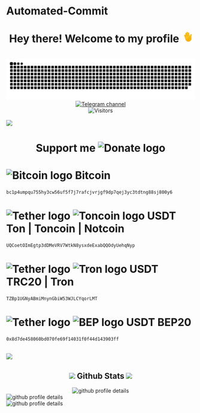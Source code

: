 # Automated-Commit
<div align="center">
  <div align="center">
  </div>
  <h1 align="center">Hey there! Welcome to my profile <img src="https://raw.githubusercontent.com/Rabenherz112/Rabenherz112/main/assets/waving.gif" alt="Waving Hand" width="28" height="28"></h1>
  <br>
  <picture>
    <source
      media="(prefers-color-scheme: dark)"
      srcset="https://raw.githubusercontent.com/platane/snk/output/github-contribution-grid-snake-dark.svg"
    />
    <source
      media="(prefers-color-scheme: light)"
      srcset="https://raw.githubusercontent.com/platane/snk/output/github-contribution-grid-snake.svg"
    />
    <img
      alt="github contribution grid snake animation"
      src="https://raw.githubusercontent.com/platane/snk/output/github-contribution-grid-snake.svg"
    />
  </picture>
  <br>
  <a href="https://t.me/junjunnizz"><img src="https://img.shields.io/badge/-Channel-1a1b27?style=for-the-badge&logo=telegram" alt="Telegram channel"></a>
  <br>
  <img alt="Visitors" src="https://komarev.com/ghpvc/?username=Desamod&label=Profile%20Visits&style=for-the-badge" />
  <br>
  <br>
</div>
<img src="https://user-images.githubusercontent.com/73097560/115834477-dbab4500-a447-11eb-908a-139a6edaec5c.gif">
<h1 align="center"> Support me <img src="https://www.kindpng.com/picc/b/237-2379108_donate-icon-png.png" alt="Donate logo" width="50" height="50"></h1>
<h1 align="left"><img src="https://cryptologos.cc/logos/bitcoin-btc-logo.svg?v=032" alt="Bitcoin logo" width="30" height="30"> Bitcoin </h1>

```
bc1p4umpqu755hy3cw56uf5f7j7rafcjvrjgf9dp7qej3yc3tdtng88sj800y6
```
<h1 align="left">
  <img src="https://cryptologos.cc/logos/tether-usdt-logo.svg?v=032" alt="Tether logo" width="30" height="30">
  <img src="https://cryptologos.cc/logos/toncoin-ton-logo.svg?v=032" alt="Toncoin logo" width="30" height="30">
  USDT Ton | Toncoin | Notcoin </h1>

```
UQCoetOImEgtp3dDMeVRV7WtkN8ysxdeExabQQOdyUehqNyp
```

<h1 align="left">
  <img src="https://cryptologos.cc/logos/tether-usdt-logo.svg?v=032" alt="Tether logo" width="30" height="30">
  <img src="https://cdn.bitkeep.vip/u_b_fdfe0be0-c215-11ed-bb06-6b42bb500220.png" alt="Tron logo" width="30" height="30"> 
  USDT TRC20 | Tron </h1>
  
```
TZBp1UGNyABmiMnynGbiW53WJLCYqorLMT
```
<h1 align="left">
  <img src="https://cryptologos.cc/logos/tether-usdt-logo.svg?v=032" alt="Tether logo" width="30" height="30">
  <img src="https://logos-download.com/wp-content/uploads/2023/02/BNB_BNB_Logo-3000x3000.png" alt="BEP logo" width="30" height="30"> 
  USDT BEP20 </h1>
  
```
0x8d7de458060bd070fe69f14031f0f44d143903ff
```
<br>
<img src="https://user-images.githubusercontent.com/73097560/115834477-dbab4500-a447-11eb-908a-139a6edaec5c.gif">
<div id="stats" align="center" style="display: flex; flex-direction: column;">
    <h2><img src="https://raw.githubusercontent.com/Tarikul-Islam-Anik/Telegram-Animated-Emojis/main/Animals%20and%20Nature/Fire.webp" width="30"> Github Stats <img src="https://raw.githubusercontent.com/Tarikul-Islam-Anik/Telegram-Animated-Emojis/main/Animals%20and%20Nature/Fire.webp" width="30"></h2>
    <picture>
    <source
      media="(prefers-color-scheme: dark)"
      srcset="https://github-profile-summary-cards.vercel.app/api/cards/profile-details?username=xinyuzjj&theme=github_dark"
    />
    <img
      alt="github profile details"
      src="https://github-profile-summary-cards.vercel.app/api/cards/profile-details?username=xinyuzjjtheme=nord_bright"
    />
  </picture>
  <a style="display: flex; align-items: left;">
  <picture>
    <source
      media="(prefers-color-scheme: dark)"
      srcset="https://github-profile-summary-cards.vercel.app/api/cards/stats?username=xinyuzjj&theme=github_dark"
    />
    <img
      alt="github profile details"
      src="https://github-profile-summary-cards.vercel.app/api/cards/stats?username=xinyuzjj&theme=nord_bright"
    />
  </picture>
  </a>
  <a style="display: flex; align-items: right;">
  <picture>
    <source
      media="(prefers-color-scheme: dark)"
      srcset="https://github-profile-summary-cards.vercel.app/api/cards/productive-time?username=xinyuzjj&theme=github_dark"
    />
    <img
      alt="github profile details"
      src="https://github-profile-summary-cards.vercel.app/api/cards/productive-time?username=xinyuzjj&theme=nord_bright"
    />
  </picture>
  </a>
</div>
